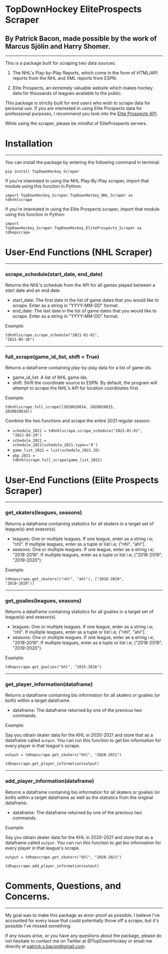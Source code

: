 # TopDownHockey EliteProspects Scraper

## By Patrick Bacon, made possible by the work of Marcus Sjölin and Harry Shomer.

---

This is a package built for scraping two data sources:

1. The NHL's Play-by-Play Reports, which come in the form of HTML/API reports from the NHL and XML reports from ESPN.

2. Elite Prospects, an extremely valuable website which makes hockey data for thousands of leagues available to the public. 

This package is strictly built for end users who wish to scrape data for personal use. If you are interested in using Elite Prospects data for professional purposes, I recommend you look into the <a href="https://www.eliteprospects.com/api" >Elite Prospects API</a>.

While using the scraper, please be mindful of EliteProspects servers.

# Installation

---

You can install the package by entering the following command in terminal:

<code>pip install TopDownHockey_Scraper</code>

If you're interested in using the NHL Play-By-Play scraper, import that module using this function in Python:

<code>import TopDownHockey_Scraper.TopDownHockey_NHL_Scraper as tdhnhlscrape</code>

If you're interested in using the Elite Prospects scraper, import that module using this function in Python:

<code>import TopDownHockey_Scraper.TopDownHockey_EliteProspects_Scraper as tdhepscrape</code>

# User-End Functions (NHL Scraper)

---

### scrape_schedule(start_date, end_date)

Returns the NHL's schedule from the API for all games played between a start date and an end date.

<ul>
    <li>start_date: The first date in the list of game dates that you would like to scrape. Enter as a string in "YYYY-MM-DD" format.</li>
    <li>end_date: The last date in the list of game dates that you would like to scrape. Enter as a string in "YYYY-MM-DD" format.</li>
    </ul>
    
Example:

<code>tdhnhlscrape.scrape_schedule("2021-01-01", "2021-05-20")</code>

---

### full_scrape(game_id_list, shift = True)

Returns a dataframe containing play-by-play data for a list of game ids.

<ul>
    <li>game_id_list: A list of NHL game ids.</li>
    <li>shift: Shift the coordinate source to ESPN. By default, the program will attempt to scrape the NHL's API for location coordinates first.</li>
    </ul>
    
Example: 

<code>tdhnhlscrape.full_scrape([2020020014, 2020020015, 2020020016])</code>

Combine the two functions and scrape the entire 2021 regular season:

- <code>schedule_2021 = tdhnhlscrape.scrape_schedule("2021-01-01", "2021-05-20")</code>
- <code>schedule_2021 = schedule_2021[schedule_2021.type=='R']</code>
- <code>game_list_2021 = list(schedule_2021.ID)</code>
- <code>pbp_2021 = tdhnhlscrape.full_scrape(game_list_2021)</code>
 

# User-End Functions (Elite Prospects Scraper)

---

### get_skaters(leagues, seasons)

Returns a dataframe containing statistics for all skaters in a target set of league(s) and season(s). 

<ul>
    <li>leagues: One or multiple leagues. If one league, enter as a string i.e; "nhl". If multiple leagues, enter as a tuple or list i.e; ("nhl", "ahl").</li>
    <li>seasons: One or multiple leagues. If one league, enter as a string i.e; "2018-2019". If multiple leagues, enter as a tuple or list i.e; ("2018-2019", "2019-2020").</li>
    </ul>

Example:

<code>tdhepscrape.get_skaters(("nhl", "ahl"), ("2018-2019", "2019-2020"))</code>

---

### get_goalies(leagues, seasons)

Returns a dataframe containing statistics for all goalies in a target set of league(s) and season(s). 

<ul>
    <li>leagues: One or multiple leagues. If one league, enter as a string i.e; "nhl". If multiple leagues, enter as a tuple or list i.e; ("nhl", "ahl").</li>
    <li>seasons: One or multiple leagues. If one league, enter as a string i.e; "2018-2019". If multiple leagues, enter as a tuple or list i.e; ("2018-2019", "2019-2020").</li>
    </ul>

Example:

<code>tdhepscrape.get_goalies("khl", "2015-2016")</code>

---
    
### get_player_information(dataframe)

Returns a dataframe containing bio information for all skaters or goalies (or both) within a target dataframe. 

<ul>
    <li>dataframe: The dataframe returned by one of the previous two commands.</li>
    </ul>

Example:

Say you obtain skater data for the KHL in 2020-2021 and store that as a dataframe called <code>output</code>. You can run this function to get bio information for every player in that league's scrape.

<code>output = tdhepscrape.get_skaters("khl", "2020-2021")</code>

<code>tdhepscrape.get_player_information(output)</code>

---

### add_player_information(dataframe)

Returns a dataframe containing bio information for all skaters or goalies (or both) within a target dataframe as well as the statistics from the original dataframe. 

<ul>
    <li>dataframe: The dataframe returned by one of the previous two commands.</li>
    </ul>

Example:

Say you obtain skater data for the KHL in 2020-2021 and store that as a dataframe called <code>output</code>. You can run this function to get bio information for every player in that league's scrape.

<code>output = tdhepscrape.get_skaters("khl", "2020-2021")</code>

<code>tdhepscrape.add_player_information(output)</code>

# Comments, Questions, and Concerns.

---

My goal was to make this package as error-proof as possible. I believe I've accounted for every issue that could potentially throw off a scrape, but it's possible I've missed something.

If any issues arise, or you have any questions about the package, please do not hesitate to contact me on Twitter at @TopDownHockey or email me directly at patrick.s.bacon@gmail.com.  
